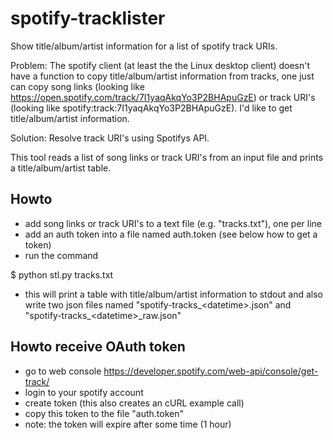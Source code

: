# spotify-tracklister
Show title/album/artist information for a list of spotify track URIs.

Problem: The spotify client (at least the the Linux desktop client) doesn't have
a function to copy title/album/artist information from tracks, one just can copy
song links (looking like https://open.spotify.com/track/7I1yaqAkqYo3P2BHApuGzE)
or track URI's (looking like spotify:track:7I1yaqAkqYo3P2BHApuGzE). I'd like to
get title/album/artist information.

Solution: Resolve track URI's using Spotifys API.

This tool reads a list of song links or track URI's from an input file and
prints a title/album/artist table.


## Howto
- add song links or track URI's to a text file (e.g. "tracks.txt"), one per line
- add an auth token into a file named auth.token (see below how to get a token)
- run the command

$ python stl.py tracks.txt

- this will print a table with title/album/artist information to stdout and also
write two json files named "spotify-tracks\_\<datetime\>.json" and 
"spotify-tracks\_\<datetime\>\_raw.json"


## Howto receive OAuth token
- go to web console https://developer.spotify.com/web-api/console/get-track/
- login to your spotify account
- create token (this also creates an cURL example call)
- copy this token to the file "auth.token"
- note: the token will expire after some time (1 hour)

